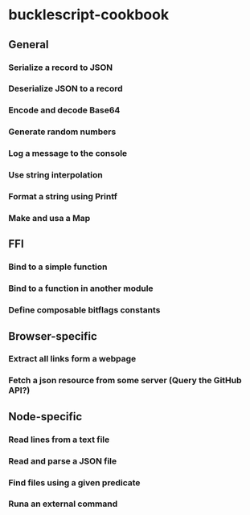 # bucklescript-cookbook

## General

### Serialize a record to JSON
### Deserialize JSON to a record
### Encode and decode Base64
### Generate random numbers
### Log a message to the console
### Use string interpolation
### Format a string using Printf
### Make and usa a Map

## FFI

### Bind to a simple function
### Bind to a function in another module
### Define composable bitflags constants

## Browser-specific

### Extract all links form a webpage
### Fetch a json resource from some server (Query the GitHub API?)

## Node-specific

### Read lines from a text file
### Read and parse a JSON file
### Find files using a given predicate
### Runa an external command
